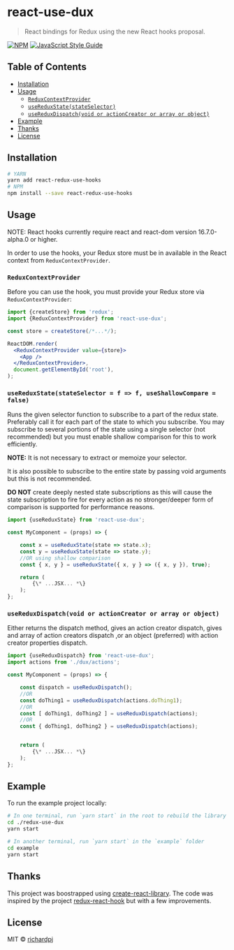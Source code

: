 # react-use-dux

> React bindings for Redux using the new React hooks proposal.

[![NPM](https://img.shields.io/npm/v/react-use-dux.svg)](https://www.npmjs.com/package/react-use-dux) [![JavaScript Style Guide](https://img.shields.io/badge/code_style-standard-brightgreen.svg)](https://standardjs.com)

## Table of Contents

* [Installation](#installation)
* [Usage](#usage)
  * [`ReduxContextProvider`](#-reduxcontextprovider-)
  * [`useReduxState(stateSelector)`](#-usereduxstate-stateselector--)
  * [`useReduxDispatch(void or actionCreator or array or object)`](#-usereduxdispatch-void-or-actioncreator-or-array-or-object--)
* [Example](#example)
* [Thanks](#thanks)
* [License](#license)

## Installation

```bash
# YARN
yarn add react-redux-use-hooks
# NPM
npm install --save react-redux-use-hooks
```
## Usage

NOTE: React hooks currently require react and react-dom version 16.7.0-alpha.0 or higher.

In order to use the hooks, your Redux store must be in available in the React context from `ReduxContextProvider`.

### `ReduxContextProvider`

Before you can use the hook, you must provide your Redux store via `ReduxContextProvider`:

```jsx
import {createStore} from 'redux';
import {ReduxContextProvider} from 'react-use-dux';

const store = createStore(/*...*/);

ReactDOM.render(
  <ReduxContextProvider value={store}>
    <App />
  </ReduxContextProvider>,
  document.getElementById('root'),
);
```

### `useReduxState(stateSelector = f => f, useShallowCompare = false)`

Runs the given selector function to subscribe to a part of the redux state. Preferably call it for each part of the state to which you subscribe. You may subscribe to several portions of the state using a single selector (not recommended) but you must enable shallow comparison for this to work efficiently.

**NOTE:** It is not necessary to extract or memoize your selector.

It is also possible to subscribe to the entire state by passing void arguments but this is not recommended.

**DO NOT** create deeply nested state subscriptions as this will cause the state subscription to fire for every action as no stronger/deeper form of comparison is supported for performance reasons.

```js
import {useReduxState} from 'react-use-dux';

const MyComponent = (props) => {

    const x = useReduxState(state => state.x);
    const y = useReduxState(state => state.y);
    //OR using shallow comparison
    const { x, y } = useReduxState({ x, y } => ({ x, y }), true);

    return (
        {\* ...JSX... *\}
    );
};
``` 

### `useReduxDispatch(void or actionCreator or array or object)`

Either returns the dispatch method, gives an action creator dispatch, gives and array of action creators dispatch ,or an object (preferred) with action creator properties dispatch.

```js
import {useReduxDispatch} from 'react-use-dux';
import actions from './dux/actions';

const MyComponent = (props) => {

    const dispatch = useReduxDispatch();
    //OR
    const doThing1 = useReduxDispatch(actions.doThing1);
    //OR
    const [ doThing1, doThing2 ] = useReduxDispatch(actions);
    //OR
    const { doThing1, doThing2 } = useReduxDispatch(actions);


    return (
        {\* ...JSX... *\}
    );
};
```

## Example

To run the example project locally:

```bash
# In one terminal, run `yarn start` in the root to rebuild the library itself
cd ./redux-use-dux
yarn start

# In another terminal, run `yarn start` in the `example` folder
cd example
yarn start
```

## Thanks

This project was boostrapped using [create-react-library](https://github.com/transitive-bullshit/create-react-library). The code was inspired by the project [redux-react-hook](https://github.com/facebookincubator/redux-react-hook/blob/master/README.md#usemappedstatemapstate) but with a few improvements.

## License

MIT © [richardpj](https://github.com/richardpj)
